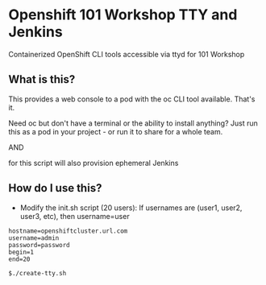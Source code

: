 # Openshift 101 Workshop TTY and Jenkins
Containerized OpenShift CLI tools accessible via ttyd for 101 Workshop

## What is this?
This provides a web console to a pod with the oc CLI tool available. That's it. 

Need oc but don't have a terminal or the ability to install anything? Just run this as a pod in your project - or run it to share for a whole team.

AND 

for this script will also provision ephemeral Jenkins 

## How do I use this?

* Modify the init.sh script (20 users): 
If usernames are (user1, user2, user3, etc), then username=user
```
hostname=openshiftcluster.url.com
username=admin
password=password
begin=1
end=20
```

```
$./create-tty.sh
```


